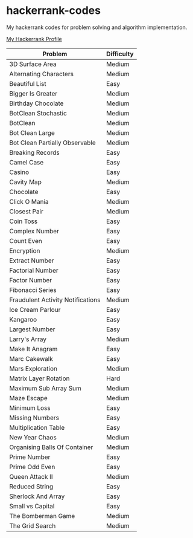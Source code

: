 # hackerrank-codes
My hackerrank codes for problem solving and algorithm implementation.

[My Hackerrank Profile](https://www.hackerrank.com/ravgeetdhillon)

Problem | Difficulty
---- | ----
3D Surface Area | Medium
Alternating Characters | Medium
Beautiful List | Easy
Bigger Is Greater | Medium
Birthday Chocolate | Medium
BotClean Stochastic | Medium
BotClean | Medium
Bot Clean Large | Medium
Bot Clean Partially Observable | Medium
Breaking Records | Easy
Camel Case | Easy
Casino | Easy
Cavity Map | Medium
Chocolate | Easy
Click O Mania | Medium
Closest Pair | Medium
Coin Toss | Easy
Complex Number | Easy
Count Even | Easy
Encryption | Medium
Extract Number | Easy
Factorial Number | Easy
Factor Number | Easy
Fibonacci Series | Easy
Fraudulent Activity Notifications | Medium
Ice Cream Parlour | Easy
Kangaroo | Easy
Largest Number | Easy
Larry's Array | Medium
Make It Anagram | Easy
Marc Cakewalk | Easy
Mars Exploration | Medium
Matrix Layer Rotation | Hard
Maximum Sub Array Sum | Medium
Maze Escape | Medium
Minimum Loss | Easy
Missing Numbers | Easy
Multiplication Table | Easy
New Year Chaos | Medium
Organising Balls Of Container | Medium
Prime Number | Easy
Prime Odd Even | Easy
Queen Attack II | Medium
Reduced String | Easy
Sherlock And Array | Easy
Small vs Capital | Easy
The Bomberman Game | Medium
The Grid Search | Medium